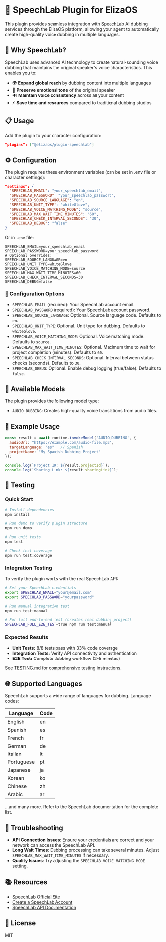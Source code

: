 # 🤖 SpeechLab Plugin for ElizaOS

This plugin provides seamless integration with [SpeechLab](https://speechlab.ai) AI dubbing services through the ElizaOS platform, allowing your agent to automatically create high-quality voice dubbing in multiple languages.

## 🌟 Why SpeechLab?

SpeechLab uses advanced AI technology to create natural-sounding voice dubbing that maintains the original speaker's voice characteristics. This enables you to:

- 🌍 **Expand global reach** by dubbing content into multiple languages
- 🎯 **Preserve emotional tone** of the original speaker
- 🔊 **Maintain voice consistency** across all your content
- ⚡ **Save time and resources** compared to traditional dubbing studios

## 📋 Usage

Add the plugin to your character configuration:

```json
"plugins": ["@elizaos/plugin-speechlab"]
```

## ⚙️ Configuration

The plugin requires these environment variables (can be set in .env file or character settings):

```json
"settings": {
  "SPEECHLAB_EMAIL": "your_speechlab_email",
  "SPEECHLAB_PASSWORD": "your_speechlab_password",
  "SPEECHLAB_SOURCE_LANGUAGE": "en",
  "SPEECHLAB_UNIT_TYPE": "whiteGlove",
  "SPEECHLAB_VOICE_MATCHING_MODE": "source",
  "SPEECHLAB_MAX_WAIT_TIME_MINUTES": "60",
  "SPEECHLAB_CHECK_INTERVAL_SECONDS": "30",
  "SPEECHLAB_DEBUG": "false"
}
```

Or in `.env` file:

```
SPEECHLAB_EMAIL=your_speechlab_email
SPEECHLAB_PASSWORD=your_speechlab_password
# Optional overrides:
SPEECHLAB_SOURCE_LANGUAGE=en
SPEECHLAB_UNIT_TYPE=whiteGlove
SPEECHLAB_VOICE_MATCHING_MODE=source
SPEECHLAB_MAX_WAIT_TIME_MINUTES=60
SPEECHLAB_CHECK_INTERVAL_SECONDS=30
SPEECHLAB_DEBUG=false
```

### 🔑 Configuration Options

- `SPEECHLAB_EMAIL` (required): Your SpeechLab account email.
- `SPEECHLAB_PASSWORD` (required): Your SpeechLab account password.
- `SPEECHLAB_SOURCE_LANGUAGE`: Optional. Source language code. Defaults to `en`.
- `SPEECHLAB_UNIT_TYPE`: Optional. Unit type for dubbing. Defaults to `whiteGlove`.
- `SPEECHLAB_VOICE_MATCHING_MODE`: Optional. Voice matching mode. Defaults to `source`.
- `SPEECHLAB_MAX_WAIT_TIME_MINUTES`: Optional. Maximum time to wait for project completion (minutes). Defaults to `60`.
- `SPEECHLAB_CHECK_INTERVAL_SECONDS`: Optional. Interval between status checks (seconds). Defaults to `30`.
- `SPEECHLAB_DEBUG`: Optional. Enable debug logging (true/false). Defaults to `false`.

## 🔄 Available Models

The plugin provides the following model type:

- `AUDIO_DUBBING`: Creates high-quality voice translations from audio files.

## 📝 Example Usage

```javascript
const result = await runtime.invokeModel('AUDIO_DUBBING', {
  audioUrl: "https://example.com/audio-file.mp3",
  targetLanguage: "es",  // Spanish
  projectName: "My Spanish Dubbing Project"
});

console.log(`Project ID: ${result.projectId}`);
console.log(`Sharing Link: ${result.sharingLink}`);
```

## 🧪 Testing

### Quick Start
```bash
# Install dependencies
npm install

# Run demo to verify plugin structure
npm run demo

# Run unit tests
npm test

# Check test coverage
npm run test:coverage
```

### Integration Testing
To verify the plugin works with the real SpeechLab API:

```bash
# Set your SpeechLab credentials
export SPEECHLAB_EMAIL="your@email.com"
export SPEECHLAB_PASSWORD="yourpassword"

# Run manual integration test
npm run test:manual

# For full end-to-end test (creates real dubbing project)
SPEECHLAB_FULL_E2E_TEST=true npm run test:manual
```

### Expected Results
- **Unit Tests:** 8/8 tests pass with 33% code coverage
- **Integration Tests:** Verify API connectivity and authentication
- **E2E Test:** Complete dubbing workflow (2-5 minutes)

See [TESTING.md](./TESTING.md) for comprehensive testing instructions.

## 🌐 Supported Languages

SpeechLab supports a wide range of languages for dubbing. Language codes:

| Language | Code |
|----------|------|
| English  | en   |
| Spanish  | es   |
| French   | fr   |
| German   | de   |
| Italian  | it   |
| Portuguese | pt  |
| Japanese | ja   |
| Korean   | ko   |
| Chinese  | zh   |
| Arabic   | ar   |

...and many more. Refer to the SpeechLab documentation for the complete list.

## 🔧 Troubleshooting

- **API Connection Issues**: Ensure your credentials are correct and your network can access the SpeechLab API.
- **Long Wait Times**: Dubbing processing can take several minutes. Adjust `SPEECHLAB_MAX_WAIT_TIME_MINUTES` if necessary.
- **Quality Issues**: Try adjusting the `SPEECHLAB_VOICE_MATCHING_MODE` setting.

## 📚 Resources

- [SpeechLab Official Site](https://speechlab.ai)
- [Create a SpeechLab Account](https://speechlab.ai/signup)
- [SpeechLab API Documentation](https://docs.speechlab.ai)

## 📄 License

MIT 
